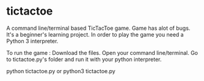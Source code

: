 # tictactoe
A command line/terminal based TicTacToe game.
Game has alot of bugs. It's a beginner's learning project.
In order to play the game you need a Python 3 interpreter. 

To run the game :
Download the files. Open your command line/terminal. Go to tictactoe.py's folder and run it with your python interpreter.
  
  python tictactoe.py
  or
  python3 tictactoe.py
  
